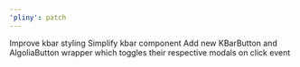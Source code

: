 ```yaml
---
'pliny': patch
---
```


Improve kbar styling
Simplify kbar component
Add new KBarButton and AlgoliaButton wrapper which toggles their respective modals on click event
